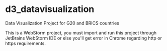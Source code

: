 # d3_datavisualization
Data Visualization Project for G20 and BRICS countries

This is a WebStorm project, you must import and run this project through JetBrains WebStorm IDE or else you'll get error in Chrome regarding http or https requirements.
